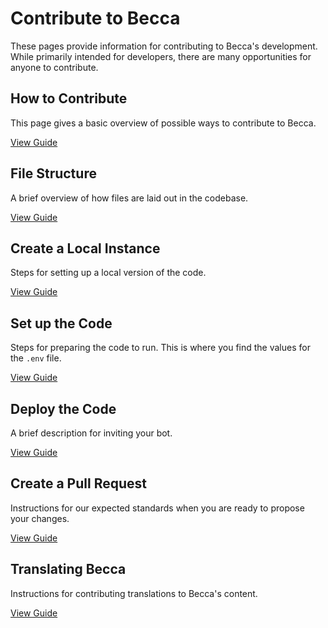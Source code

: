 # Contribute to Becca

These pages provide information for contributing to Becca's development. While primarily intended for developers, there are many opportunities for anyone to contribute.

## How to Contribute

This page gives a basic overview of possible ways to contribute to Becca.

[View Guide](/how-to-contribute.md)

## File Structure

A brief overview of how files are laid out in the codebase.

[View Guide](/file-structure.md)

## Create a Local Instance

Steps for setting up a local version of the code.

[View Guide](/create-local.md)

## Set up the Code

Steps for preparing the code to run. This is where you find the values for the `.env` file.

[View Guide](/setup-code.md)

## Deploy the Code

A brief description for inviting your bot.

[View Guide](/deploy-code.md)

## Create a Pull Request

Instructions for our expected standards when you are ready to propose your changes.

[View Guide](/creating-pr.md)

## Translating Becca

Instructions for contributing translations to Becca's content.

[View Guide](/translation.md)
